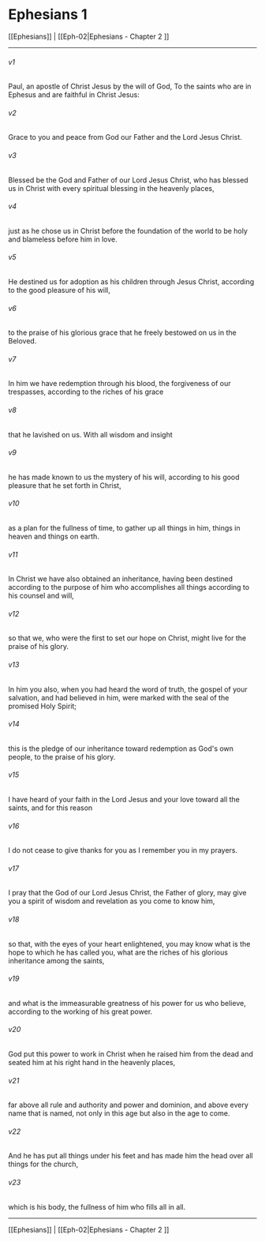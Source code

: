 # Ephesians 1

[[Ephesians]] | [[Eph-02|Ephesians - Chapter 2 ]]
***

###### v1
Paul, an apostle of Christ Jesus by the will of God, To the saints who are in Ephesus and are faithful in Christ Jesus:
###### v2
Grace to you and peace from God our Father and the Lord Jesus Christ.
###### v3
Blessed be the God and Father of our Lord Jesus Christ, who has blessed us in Christ with every spiritual blessing in the heavenly places,
###### v4
just as he chose us in Christ before the foundation of the world to be holy and blameless before him in love.
###### v5
He destined us for adoption as his children through Jesus Christ, according to the good pleasure of his will,
###### v6
to the praise of his glorious grace that he freely bestowed on us in the Beloved.
###### v7
In him we have redemption through his blood, the forgiveness of our trespasses, according to the riches of his grace
###### v8
that he lavished on us. With all wisdom and insight
###### v9
he has made known to us the mystery of his will, according to his good pleasure that he set forth in Christ,
###### v10
as a plan for the fullness of time, to gather up all things in him, things in heaven and things on earth.
###### v11
In Christ we have also obtained an inheritance, having been destined according to the purpose of him who accomplishes all things according to his counsel and will,
###### v12
so that we, who were the first to set our hope on Christ, might live for the praise of his glory.
###### v13
In him you also, when you had heard the word of truth, the gospel of your salvation, and had believed in him, were marked with the seal of the promised Holy Spirit;
###### v14
this is the pledge of our inheritance toward redemption as God's own people, to the praise of his glory.
###### v15
I have heard of your faith in the Lord Jesus and your love toward all the saints, and for this reason
###### v16
I do not cease to give thanks for you as I remember you in my prayers.
###### v17
I pray that the God of our Lord Jesus Christ, the Father of glory, may give you a spirit of wisdom and revelation as you come to know him,
###### v18
so that, with the eyes of your heart enlightened, you may know what is the hope to which he has called you, what are the riches of his glorious inheritance among the saints,
###### v19
and what is the immeasurable greatness of his power for us who believe, according to the working of his great power.
###### v20
God put this power to work in Christ when he raised him from the dead and seated him at his right hand in the heavenly places,
###### v21
far above all rule and authority and power and dominion, and above every name that is named, not only in this age but also in the age to come.
###### v22
And he has put all things under his feet and has made him the head over all things for the church,
###### v23
which is his body, the fullness of him who fills all in all.

***

[[Ephesians]] | [[Eph-02|Ephesians - Chapter 2 ]]
